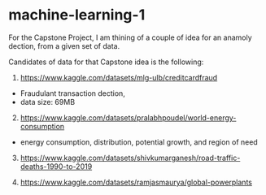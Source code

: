 # machine-learning-1

For the Capstone Project, I am thining of a couple of idea for an anamoly dection, from a given set of data. 

Candidates of data for that Capstone idea is the following: 
1. https://www.kaggle.com/datasets/mlg-ulb/creditcardfraud
  - Fraudulant transaction dection,
  - data size: 69MB
2. https://www.kaggle.com/datasets/pralabhpoudel/world-energy-consumption 
  -  energy consumption, distribution, potential growth, and region of need 

3. https://www.kaggle.com/datasets/shivkumarganesh/road-traffic-deaths-1990-to-2019

4. https://www.kaggle.com/datasets/ramjasmaurya/global-powerplants
